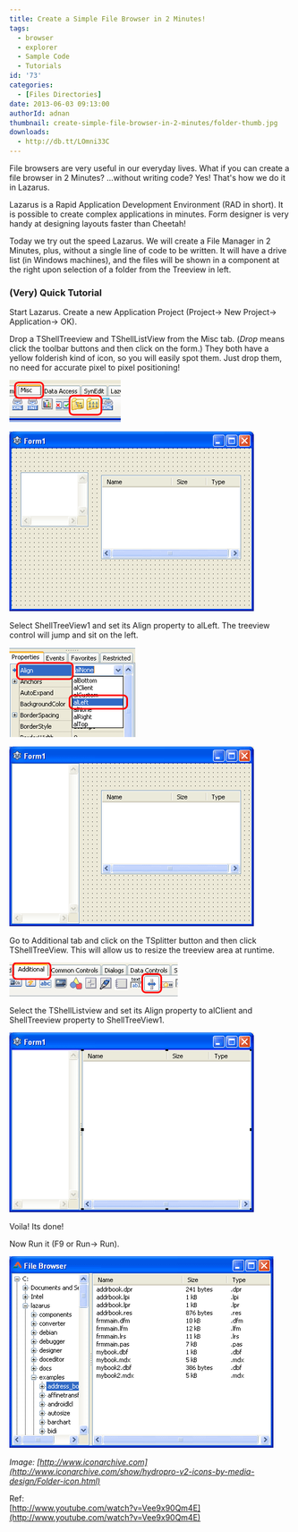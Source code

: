 ```yaml
---
title: Create a Simple File Browser in 2 Minutes!
tags:
  - browser
  - explorer
  - Sample Code
  - Tutorials
id: '73'
categories:
  - [Files Directories]
date: 2013-06-03 09:13:00
authorId: adnan
thumbnail: create-simple-file-browser-in-2-minutes/folder-thumb.jpg
downloads:
  - http://db.tt/LOmni33C
---
```


File browsers are very useful in our everyday lives. What if you can create a file browser in 2 Minutes? ...without writing code? Yes! That's how we do it in Lazarus.
<!-- more -->
  
  
Lazarus is a Rapid Application Development Environment (RAD in short). It is possible to create complex applications in minutes. Form designer is very handy at designing layouts faster than Cheetah!  
  
Today we try out the speed Lazarus. We will create a File Manager in 2 Minutes, plus, without a single line of code to be written. It will have a drive list (in Windows machines), and the files will be shown in a component at the right upon selection of a folder from the Treeview in left.  
  
  

### (Very) Quick Tutorial

  
Start Lazarus. Create a new Application Project (Project-> New Project-> Application-> OK).  
  
Drop a TShellTreeview and TShellListView from the Misc tab. (_Drop_ means click the toolbar buttons and then click on the form.) They both have a yellow folderish kind of icon, so you will easily spot them. Just drop them, no need for accurate pixel to pixel positioning!  
  

![TShellTreeview and TShellListView components in Lazarus](create-simple-file-browser-in-2-minutes/components-1.gif "TShellTreeview and TShellListView components in Lazarus")

  

![TShellTreeview and TShellListView on a TForm (Lazarus)](create-simple-file-browser-in-2-minutes/form-layout-1.gif "TShellTreeview and TShellListView on a TForm (Lazarus)")

  
  
Select ShellTreeView1 and set its Align property to alLeft. The treeview control will jump and sit on the left.  
  

![Align treeview component to left](create-simple-file-browser-in-2-minutes/align-1.gif "Align treeview component to left")

  

![After aligning the TShellTreeview to left in Lazarus](create-simple-file-browser-in-2-minutes/form-layout-2.gif "After aligning the TShellTreeview to left in Lazarus")

  
  
Go to Additional tab and click on the TSplitter button and then click TShellTreeView. This will allow us to resize the treeview area at runtime.  
  

![TSplitter component in Lazarus toolbar](create-simple-file-browser-in-2-minutes/components-2.gif "TSplitter component in Lazarus toolbar")

  
  
  
Select the TShellListview and set its Align property to alClient and ShellTreeview property to ShellTreeView1.  
  

![Final form layout after the alignment of TShellListView](create-simple-file-browser-in-2-minutes/form-layout-3.gif "Final form layout after the alignment of TShellListView")

  
  
Voila! Its done!  
  
Now Run it (F9 or Run-> Run).  
  

![File browser made with Lazarus in 2 Minutes!](create-simple-file-browser-in-2-minutes/file-browser-2-min.gif "File browser made with Lazarus in 2 Minutes!")

_Image: [http://www.iconarchive.com](http://www.iconarchive.com/show/hydropro-v2-icons-by-media-design/Folder-icon.html)_  

Ref:  
[http://www.youtube.com/watch?v=Vee9x90Qm4E](http://www.youtube.com/watch?v=Vee9x90Qm4E)
